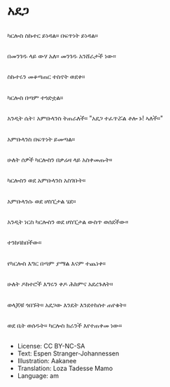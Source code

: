 # አደጋ

##
ካርሎስ ስኩተር ይነዳል። በፍጥነት ይነዳል።

##
በመንገዱ ላይ ውሃ አለ። መንገዱ አንሸራታች ነው።

##
ስኩተሩን መቆጣጠር ተስኖት ወደቀ።

##
ካርሎስ በጣም ተጎድቷል።

##
አንዲት ሴት፣ አምቡላንስ ትጠራለች። "አደጋ ተፈጥሯል ቶሎ ኑ! ኣለች።"

##
አምቡላንስ በፍጥነት ይመጣል።

##
ሁለት ሰዎች ካርሎስን በቃሬዛ ላይ አስቀመጡት።

##
ካርሎስን ወደ አምቡላንስ አስገቡት።

##
አምቡላንሱ ወደ ሆስፒታል ሄደ።

##
አንዲት ነርስ ካርሎስን ወደ ሆስፒታል ውስጥ ወሰደችው።

##
ተንከባከበችው።

##
የካርሎስ እግር በጣም ያማል እናም ተጨነቀ።

##
ሁለት ዶክተሮች እግሩን ቀዶ ሕክምና አደረጉለት።

##
ወላጆቹ ጎበኙት። አደጋው እንዴት እንደተከሰተ ጠየቁት።

##
ወደ ቤት ወሰዱት። ካርሎስ ክራንች እየተጠቀመ ነው።

##
* License: CC BY-NC-SA
* Text: Espen Stranger-Johannessen
* Illustration: Aakanee
* Translation: Loza Tadesse Mamo
* Language: am
